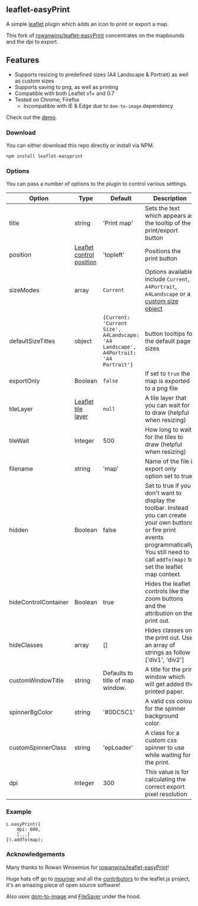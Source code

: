 ## leaflet-easyPrint
A simple [leaflet](http://www.leafletjs.com) plugin which adds an icon to print or export a map.

This fork of [rowanwins/leaflet-easyPrint](https://github.com/rowanwins/leaflet-easyPrint) concentrates on the mapbounds and the dpi to export.

## Features
* Supports resizing to predefined sizes (A4 Landscape & Portrait) as well as custom sizes
* Supports saving to png, as well as printing
* Compatible with both Leaflet v1+ and 0.7
* Tested on Chrome, Firefox
  * Incompatible with IE & Edge due to `dom-to-image` dependency

Check out the [demo](http://rowanwins.github.com/leaflet-easyPrint/).

### Download
You can either download this repo directly or install via NPM.
````
npm install leaflet-easyprint
````

### Options
You can pass a number of options to the plugin to control various settings.

| Option        | Type         | Default      | Description   |
| ------------- |--------------|--------------|---------------|
| title | string | 'Print map' | Sets the text which appears as the tooltip of the print/export button |
| position | [Leaflet control position](http://leafletjs.com/reference-1.1.0.html#controls) | 'topleft' | Positions the print button |
| sizeModes | array | `Current` | Options available include `Current`, `A4Portrait`, `A4Landscape` or a [custom size object](#custom-print-sizes) |
| defaultSizeTitles | object | `{Current: 'Current Size', A4Landscape: 'A4 Landscape', A4Portrait: 'A4 Portrait'}`| button tooltips for the default page sizes |
| exportOnly | Boolean | `false` | If set to `true` the map is exported to a png file |
| tileLayer | [Leaflet tile layer](http://leafletjs.com/reference-1.1.0.html#tilelayer) | `null` | A tile layer that you can wait for to draw (helpful when resizing) |
| tileWait | Integer | 500 | How long to wait for the tiles to draw (helpful when resizing) |
| filename | string | 'map' | Name of the file if export only option set to true |
| hidden | Boolean | false | Set to true if you don't want to display the toolbar. Instead you can create your own buttons or fire print events programmatically. You still need to call `addTo(map)` to set the leaflet map context. |
| hideControlContainer | Boolean | true | Hides the leaflet controls like the zoom buttons and the attribution on the print out. |
| hideClasses | array | [] | Hides classes on the print out. Use an array of strings as follow : ['div1', 'div2'] |
| customWindowTitle | string | Defaults to title of map window. | A title for the print window which will get added the printed paper. |
| spinnerBgColor | string | '#0DC5C1' | A valid css colour for the spinner background color. |
| customSpinnerClass | string | 'epLoader' | A class for a custom css spinner to use while waiting for the print. |
| dpi | Integer | 300 | This value is for calculating the correct export pixel resolution  |


### Example
````
L.easyPrint({
    dpi: 600,
    [...]
}).addTo(map);
````

### Acknowledgements
Many thanks to Rowan Winsemius for [rowanwins/leaflet-easyPrint](https://github.com/rowanwins/leaflet-easyPrint)!

Huge hats off go to [mourner](https://github.com/mourner) and all the [contributors](https://github.com/Leaflet/Leaflet/graphs/contributors) to the leaflet.js project, it's an amazing piece of open source software!

Also uses [dom-to-image](https://github.com/tsayen/dom-to-image) and [FileSaver](https://github.com/eligrey/FileSaver.js) under the hood.
